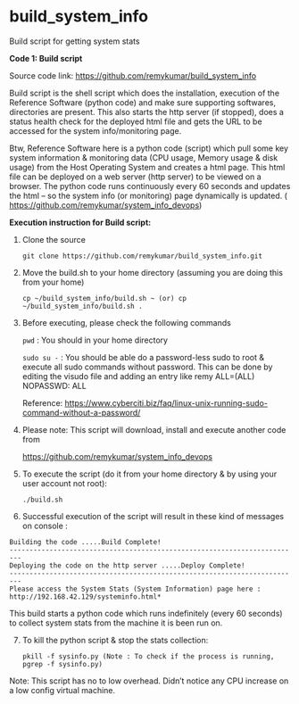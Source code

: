 # build_system_info
Build script for getting system stats

**Code 1: Build script**

Source code link: https://github.com/remykumar/build_system_info

Build script is the shell script which does the installation, execution of the Reference Software (python code) and make sure supporting softwares, directories are present. 
This also starts the http server (if stopped), does a status health check for the deployed html file and gets the URL to be accessed for the system info/monitoring page.

Btw, Reference Software here is a python code (script) which pull some key system information & monitoring data (CPU usage, Memory usage & disk usage) from the Host Operating System and creates a html page. This html file can be deployed on a web server (http server) to be viewed on a browser. The python code runs continuously every 60 seconds and updates the html – so the system info (or monitoring) page dynamically is updated. ( https://github.com/remykumar/system_info_devops)

**Execution instruction for Build script:**

1. Clone the source
 
    `git clone https://github.com/remykumar/build_system_info.git`

2. Move the build.sh to your home directory (assuming you are doing this from your home) 
  
    `cp ~/build_system_info/build.sh ~ (or) cp ~/build_system_info/build.sh .`

3. Before executing, please check the following commands

    `pwd` : You should in your home directory

    `sudo su -` : You should be able do a password-less sudo to root & execute all sudo commands without password. This can be done by editing the visudo file and adding an entry like remy ALL=(ALL) NOPASSWD: ALL
   
   Reference: https://www.cyberciti.biz/faq/linux-unix-running-sudo-command-without-a-password/

4. Please note: This script will download, install and execute another code from 

   https://github.com/remykumar/system_info_devops

5. To execute the script (do it from your home directory & by using your user account not root):

    `./build.sh`

6. Successful execution of the script will result in these kind of messages on console :
  ```
  Building the code .....Build Complete!
  -------------------------------------------------------------------------
  Deploying the code on the http server .....Deploy Complete!
  -------------------------------------------------------------------------
  Please access the System Stats (System Information) page here : 
  http://192.168.42.129/systeminfo.html*
  ```
This build starts a python code which runs indefinitely (every 60 seconds) to collect system stats from the machine it is been run on. 

7. To kill the python script & stop the stats collection:
 
    `pkill -f sysinfo.py (Note : To check if the process is running, pgrep -f sysinfo.py)`

Note: This script has no to low overhead. Didn’t notice any CPU increase on a low config virtual machine.
